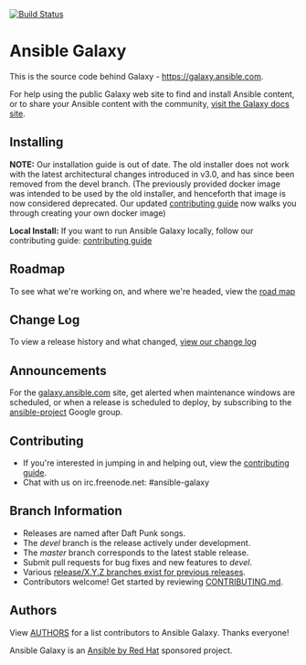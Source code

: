 [![Build Status](https://travis-ci.com/ansible/galaxy.svg?branch=devel)](https://travis-ci.com/ansible/galaxy)

# Ansible Galaxy

This is the source code behind Galaxy - https://galaxy.ansible.com.

For help using the public Galaxy web site to find and install Ansible content, or to share your Ansible content with the community, [visit the Galaxy docs site](https://galaxy.ansible.com/docs/). 

## Installing

**NOTE:** Our installation guide is out of date. The old installer does not work with the latest architectural changes introduced in v3.0, and has since been removed from the devel branch. (The previously provided docker image was intended to be used by the old installer, and henceforth that image is now considered deprecated.  Our updated [contributing guide](./CONTRIBUTING.rst) now walks you through creating your own docker image) 

**Local Install:** If you want to run Ansible Galaxy locally, follow our contributing guide: [contributing guide](./CONTRIBUTING.rst)

## Roadmap

To see what we're working on, and where we're headed, view the [road map](./ROADMAP.md)

## Change Log 

To view a release history and what changed, [view our change log](./CHANGELOG.rst)

## Announcements

For the [galaxy.ansible.com](https://galaxy.ansible.com) site, get alerted when maintenance windows are scheduled, or when a release is scheduled to deploy, by subscribing to the [ansible-project](https://groups.google.com/group/ansible-project) Google group.

## Contributing

 * If you're interested in jumping in and helping out, view the [contributing guide](./CONTRIBUTING.rst).
 * Chat with us on irc.freenode.net: #ansible-galaxy

## Branch Information

 * Releases are named after Daft Punk songs. 
 * The *devel* branch is the release actively under development.
 * The *master* branch corresponds to the latest stable release.
 * Submit pull requests for bug fixes and new features to *devel*.
 * Various [release/X.Y.Z branches exist for previous releases](https://github.com/ansible/galaxy/tags).
 * Contributors welcome! Get started by reviewing [CONTRIBUTING.md](./CONTRIBUTING.md).

## Authors

View [AUTHORS](./AUTHORS) for a list contributors to Ansible Galaxy. Thanks everyone!

Ansible Galaxy is an [Ansible by Red Hat](https://ansible.com) sponsored project.
